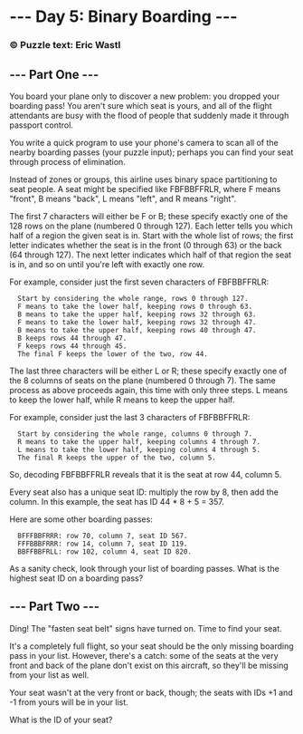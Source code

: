 # --- Day 5: Binary Boarding ---
### &copy; Puzzle text: Eric Wastl

## --- Part One ---

You board your plane only to discover a new problem: you dropped your boarding pass! You aren't sure which seat is yours, and all of the flight attendants are busy with the flood of people that suddenly made it through passport control.

You write a quick program to use your phone's camera to scan all of the nearby boarding passes (your puzzle input); perhaps you can find your seat through process of elimination.

Instead of zones or groups, this airline uses binary space partitioning to seat people. A seat might be specified like FBFBBFFRLR, where F means "front", B means "back", L means "left", and R means "right".

The first 7 characters will either be F or B; these specify exactly one of the 128 rows on the plane (numbered 0 through 127). Each letter tells you which half of a region the given seat is in. Start with the whole list of rows; the first letter indicates whether the seat is in the front (0 through 63) or the back (64 through 127). The next letter indicates which half of that region the seat is in, and so on until you're left with exactly one row.

For example, consider just the first seven characters of FBFBBFFRLR:

```
  Start by considering the whole range, rows 0 through 127.
  F means to take the lower half, keeping rows 0 through 63.
  B means to take the upper half, keeping rows 32 through 63.
  F means to take the lower half, keeping rows 32 through 47.
  B means to take the upper half, keeping rows 40 through 47.
  B keeps rows 44 through 47.
  F keeps rows 44 through 45.
  The final F keeps the lower of the two, row 44.
```

The last three characters will be either L or R; these specify exactly one of the 8 columns of seats on the plane (numbered 0 through 7). The same process as above proceeds again, this time with only three steps. L means to keep the lower half, while R means to keep the upper half.

For example, consider just the last 3 characters of FBFBBFFRLR:

```
  Start by considering the whole range, columns 0 through 7.
  R means to take the upper half, keeping columns 4 through 7.
  L means to take the lower half, keeping columns 4 through 5.
  The final R keeps the upper of the two, column 5.
```

So, decoding FBFBBFFRLR reveals that it is the seat at row 44, column 5.

Every seat also has a unique seat ID: multiply the row by 8, then add the column. In this example, the seat has ID 44 * 8 + 5 = 357.

Here are some other boarding passes:

```
  BFFFBBFRRR: row 70, column 7, seat ID 567.
  FFFBBBFRRR: row 14, column 7, seat ID 119.
  BBFFBBFRLL: row 102, column 4, seat ID 820.
```

As a sanity check, look through your list of boarding passes. What is the highest seat ID on a boarding pass?


## --- Part Two ---

Ding! The "fasten seat belt" signs have turned on. Time to find your seat.

It's a completely full flight, so your seat should be the only missing boarding pass in your list. However, there's a catch: some of the seats at the very front and back of the plane don't exist on this aircraft, so they'll be missing from your list as well.

Your seat wasn't at the very front or back, though; the seats with IDs +1 and -1 from yours will be in your list.

What is the ID of your seat?
